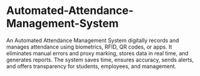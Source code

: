 # Automated-Attendance-Management-System
An Automated Attendance Management System digitally records and manages attendance using biometrics, RFID, QR codes, or apps. It eliminates manual errors and proxy marking, stores data in real time, and generates reports. The system saves time, ensures accuracy, sends alerts, and offers transparency for students, employees, and management.
